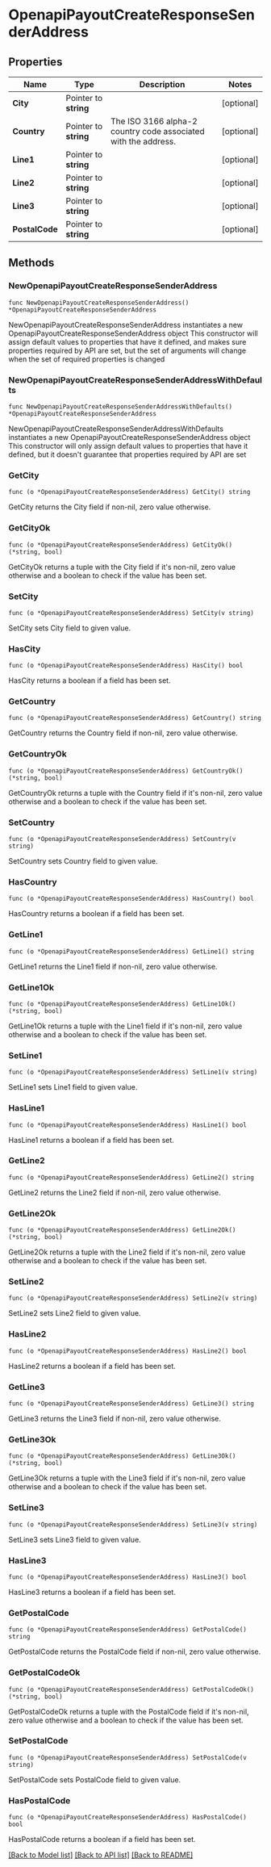 # OpenapiPayoutCreateResponseSenderAddress

## Properties

Name | Type | Description | Notes
------------ | ------------- | ------------- | -------------
**City** | Pointer to **string** |  | [optional] 
**Country** | Pointer to **string** | The ISO 3166 alpha-2 country code associated with the address. | [optional] 
**Line1** | Pointer to **string** |  | [optional] 
**Line2** | Pointer to **string** |  | [optional] 
**Line3** | Pointer to **string** |  | [optional] 
**PostalCode** | Pointer to **string** |  | [optional] 

## Methods

### NewOpenapiPayoutCreateResponseSenderAddress

`func NewOpenapiPayoutCreateResponseSenderAddress() *OpenapiPayoutCreateResponseSenderAddress`

NewOpenapiPayoutCreateResponseSenderAddress instantiates a new OpenapiPayoutCreateResponseSenderAddress object
This constructor will assign default values to properties that have it defined,
and makes sure properties required by API are set, but the set of arguments
will change when the set of required properties is changed

### NewOpenapiPayoutCreateResponseSenderAddressWithDefaults

`func NewOpenapiPayoutCreateResponseSenderAddressWithDefaults() *OpenapiPayoutCreateResponseSenderAddress`

NewOpenapiPayoutCreateResponseSenderAddressWithDefaults instantiates a new OpenapiPayoutCreateResponseSenderAddress object
This constructor will only assign default values to properties that have it defined,
but it doesn't guarantee that properties required by API are set

### GetCity

`func (o *OpenapiPayoutCreateResponseSenderAddress) GetCity() string`

GetCity returns the City field if non-nil, zero value otherwise.

### GetCityOk

`func (o *OpenapiPayoutCreateResponseSenderAddress) GetCityOk() (*string, bool)`

GetCityOk returns a tuple with the City field if it's non-nil, zero value otherwise
and a boolean to check if the value has been set.

### SetCity

`func (o *OpenapiPayoutCreateResponseSenderAddress) SetCity(v string)`

SetCity sets City field to given value.

### HasCity

`func (o *OpenapiPayoutCreateResponseSenderAddress) HasCity() bool`

HasCity returns a boolean if a field has been set.

### GetCountry

`func (o *OpenapiPayoutCreateResponseSenderAddress) GetCountry() string`

GetCountry returns the Country field if non-nil, zero value otherwise.

### GetCountryOk

`func (o *OpenapiPayoutCreateResponseSenderAddress) GetCountryOk() (*string, bool)`

GetCountryOk returns a tuple with the Country field if it's non-nil, zero value otherwise
and a boolean to check if the value has been set.

### SetCountry

`func (o *OpenapiPayoutCreateResponseSenderAddress) SetCountry(v string)`

SetCountry sets Country field to given value.

### HasCountry

`func (o *OpenapiPayoutCreateResponseSenderAddress) HasCountry() bool`

HasCountry returns a boolean if a field has been set.

### GetLine1

`func (o *OpenapiPayoutCreateResponseSenderAddress) GetLine1() string`

GetLine1 returns the Line1 field if non-nil, zero value otherwise.

### GetLine1Ok

`func (o *OpenapiPayoutCreateResponseSenderAddress) GetLine1Ok() (*string, bool)`

GetLine1Ok returns a tuple with the Line1 field if it's non-nil, zero value otherwise
and a boolean to check if the value has been set.

### SetLine1

`func (o *OpenapiPayoutCreateResponseSenderAddress) SetLine1(v string)`

SetLine1 sets Line1 field to given value.

### HasLine1

`func (o *OpenapiPayoutCreateResponseSenderAddress) HasLine1() bool`

HasLine1 returns a boolean if a field has been set.

### GetLine2

`func (o *OpenapiPayoutCreateResponseSenderAddress) GetLine2() string`

GetLine2 returns the Line2 field if non-nil, zero value otherwise.

### GetLine2Ok

`func (o *OpenapiPayoutCreateResponseSenderAddress) GetLine2Ok() (*string, bool)`

GetLine2Ok returns a tuple with the Line2 field if it's non-nil, zero value otherwise
and a boolean to check if the value has been set.

### SetLine2

`func (o *OpenapiPayoutCreateResponseSenderAddress) SetLine2(v string)`

SetLine2 sets Line2 field to given value.

### HasLine2

`func (o *OpenapiPayoutCreateResponseSenderAddress) HasLine2() bool`

HasLine2 returns a boolean if a field has been set.

### GetLine3

`func (o *OpenapiPayoutCreateResponseSenderAddress) GetLine3() string`

GetLine3 returns the Line3 field if non-nil, zero value otherwise.

### GetLine3Ok

`func (o *OpenapiPayoutCreateResponseSenderAddress) GetLine3Ok() (*string, bool)`

GetLine3Ok returns a tuple with the Line3 field if it's non-nil, zero value otherwise
and a boolean to check if the value has been set.

### SetLine3

`func (o *OpenapiPayoutCreateResponseSenderAddress) SetLine3(v string)`

SetLine3 sets Line3 field to given value.

### HasLine3

`func (o *OpenapiPayoutCreateResponseSenderAddress) HasLine3() bool`

HasLine3 returns a boolean if a field has been set.

### GetPostalCode

`func (o *OpenapiPayoutCreateResponseSenderAddress) GetPostalCode() string`

GetPostalCode returns the PostalCode field if non-nil, zero value otherwise.

### GetPostalCodeOk

`func (o *OpenapiPayoutCreateResponseSenderAddress) GetPostalCodeOk() (*string, bool)`

GetPostalCodeOk returns a tuple with the PostalCode field if it's non-nil, zero value otherwise
and a boolean to check if the value has been set.

### SetPostalCode

`func (o *OpenapiPayoutCreateResponseSenderAddress) SetPostalCode(v string)`

SetPostalCode sets PostalCode field to given value.

### HasPostalCode

`func (o *OpenapiPayoutCreateResponseSenderAddress) HasPostalCode() bool`

HasPostalCode returns a boolean if a field has been set.


[[Back to Model list]](../README.md#documentation-for-models) [[Back to API list]](../README.md#documentation-for-api-endpoints) [[Back to README]](../README.md)


